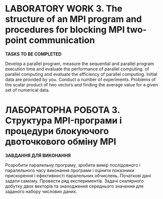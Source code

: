 # LABORATORY WORK 3. The structure of an MPI program and procedures for blocking MPI two-point communication

**TASKS TO BE COMPLETED**

Develop a parallel program, measure the sequential and parallel program execution time and evaluate the performance of
parallel computing. of parallel computing and evaluate the efficiency of parallel computing. Initial data are provided
by you. Conduct a number of experiments. Problems of the scalar product of two vectors and finding the average value for
a given set of numerical data.

# ЛАБОРАТОРНА РОБОТА 3. Структура MPI-програми і процедури блокуючого двоточкового обміну MPI

**ЗАВДАННЯ ДЛЯ ВИКОНАННЯ**

Розробити паралельну програму, зробити вимір послідовного і
паралельного часу виконання програми і оцінити показники прискорення і
ефективності паралельних обчислень. Початкові дані задати самому. Провести
ряд експериментів. Задачі скалярного добутку двох векторів та знаходження середнього значення для заданого набору
числових даних.
